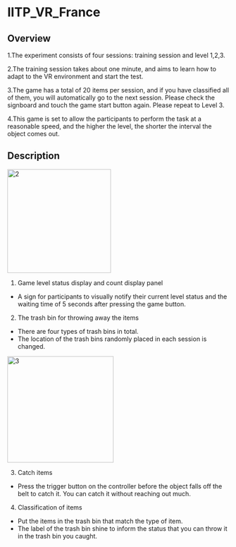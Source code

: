 # IITP_VR_France

## Overview

1.The experiment consists of four sessions: training session and level 1,2,3.

2.The training session takes about one minute, and aims to learn how to adapt to the VR environment and start the test.

3.The game has a total of 20 items per session, and if you have classified all of them, you will automatically go to the next session. Please check the signboard and touch the game start button again. Please repeat to Level 3.

4.This game is set to allow the participants to perform the task at a reasonable speed, and the higher the level, the shorter the interval the object comes out.


## Description


<img width="235" alt="2" src="https://user-images.githubusercontent.com/58596672/95021250-d86a8a80-06aa-11eb-9dee-54ab0ea71099.PNG">

1) Game level status display and count display panel
  - A sign for participants to visually notify their current level status and the waiting time of 5 seconds after pressing the game button.


2) The trash bin for throwing away the items
  - There are four types of trash bins in total.
  - The location of the trash bins randomly placed in each session is changed.


<img width="241" alt="3" src="https://user-images.githubusercontent.com/58596672/95021252-de606b80-06aa-11eb-9972-4ac9575a1771.PNG">

3) Catch items
  - Press the trigger button on the controller before the object falls off the belt to catch it. You can catch it without reaching out much.


4) Classification of items
  - Put the items in the trash bin that match the type of item.
  - The label of the trash bin shine to inform the status that you can throw it in the trash bin  you caught.
